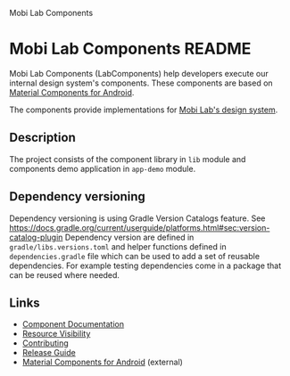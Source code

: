 Mobi Lab Components

# Mobi Lab Components README

Mobi Lab Components (LabComponents) help developers execute our internal design system's components.
These components are based on [Material Components for Android](https://github.com/material-components/material-components-android).

The components provide implementations for [Mobi Lab's design system](https://www.figma.com/file/gxt4iyWGyliILJSOCLXonl/P42-design-system-template-(Duplicate-this!)).

## Description

The project consists of the component library in `lib` module and components demo application in `app-demo` module.

## Dependency versioning

Dependency versioning is using Gradle Version Catalogs feature. See https://docs.gradle.org/current/userguide/platforms.html#sec:version-catalog-plugin
Dependency version are defined in `gradle/libs.versions.toml` and helper functions defined in `dependencies.gradle` file which can be used to add a set of reusable dependencies. For example testing dependencies come in a package that can be reused where needed.

## Links

- [Component Documentation](docs/main.md)
- [Resource Visibility](docs/resource_visibility.md)
- [Contributing](docs/contributing.md)
- [Release Guide](docs/release_guide.md)
- [Material Components for Android](https://github.com/material-components/material-components-android) (external)

